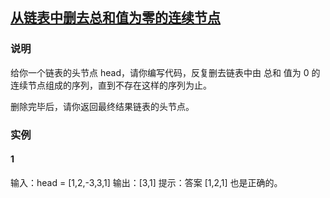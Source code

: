 ## [从链表中删去总和值为零的连续节点](https://leetcode-cn.com/problems/remove-zero-sum-consecutive-nodes-from-linked-list/)
### 说明

给你一个链表的头节点 head，请你编写代码，反复删去链表中由 总和 值为 0 的连续节点组成的序列，直到不存在这样的序列为止。

删除完毕后，请你返回最终结果链表的头节点。

### 实例
#### 1
输入：head = [1,2,-3,3,1]
输出：[3,1]
提示：答案 [1,2,1] 也是正确的。